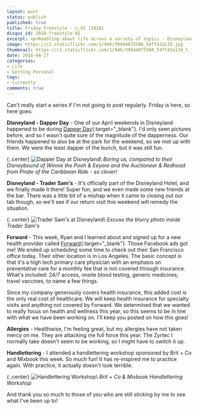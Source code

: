 ```yaml
---
layout: post
status: publish
published: true
title: Friday Freestyle - v.02 {2018}
disqus_id: 2018-freestyle-02
excerpt: <p>Rambling about life across a variety of topics - Disneyland, Dapper Day, Trader Sam's, Forward, allergies and handlettering. A whole lot of everything!</p>
image: https://c1.staticflickr.com/1/946/39944075580_54ff43a119.jpg
thumbnail: https://c1.staticflickr.com/1/946/39944075580_54ff43a119_t.jpg
date: 2018-04-27
categories:
- Life
- Getting Personal
tags: 
- Currently
comments: true
---
```

Can't really start a series if I'm not going to post regularly. Friday is here, so here goes: 

**Disneyland - Dapper Day** - One of our April weekends in Disneyland happened to be during [Dapper Day](http://dapperday.com){:target="_blank"}. I'd only seen pictures before, and so I wasn't quite sure of the magnitude of the dapperness. Our friends happened to also be at the park for the weekend, so we met up with them. We were the least dapper of the bunch, but it was still fun. 

{:.center}
![Dapper Day at Disneyland](https://c1.staticflickr.com/1/980/41709960322_4168f8179c_c.jpg)\\
*Boring us, compared to their Disneybound of Winnie the Pooh & Eeyore and the Auctioneer & Redhead from Pirate of the Caribbean Ride - so clever!*

**Disneyland - Trader Sam's** - It's officially part of the Disneyland Hotel, and we finally made it there! Super fun, and we even made some new friends at the bar. There was a little bit of a mishap when it came to closing out our tab though, so we'll see if our return visit this weekend will remedy the situation. 

{:.center}
![Trader Sam's at Disneyland](https://c1.staticflickr.com/1/978/26882716887_2f80209332_c.jpg)\\
*Excuse the blurry photo inside Trader Sam's*

**Forward** - This week, Ryan and I learned about and signed up for a new health provider called [Forward](https://goforward.com){:target="_blank"}. Those Facebook ads got me! We ended up scheduling some time to check out their San Francisco office today. Their other location is in Los Angeles. The basic concept is that it's a high tech primary care physician with an emphasis on preventative care for a monthly fee that is not covered through insurance. What's included: 24/7 access, onsite blood testing, generic medicines, travel vaccines, to name a few things. 

Since my company generously covers health insurance, this added cost is the only real cost of healthcare. We will keep health insurance for specialty visits and anything not covered by Forward. We determined that we wanted to really focus on health and wellness this year, so this seems to be in line with what we have been working on. I'll keep you posted on how this goes! 

**Allergies** - Healthwise, I'm feeling great, but my allergies have not taken mercy on me. They are attacking me full force this year. The Zyrtec I normally take doesn't seem to be working, so I might have to switch it up. 

**Handlettering** - I attended a handlettering workshop sponsored by Brit + Co and Mixbook this week. So much fun! It has re-inspired me to practice again. With practice, it actually doesn't look terrible. 

{:.center}
![Handlettering Workshop](https://c1.staticflickr.com/1/973/41710094182_006dac43af_c.jpg)\\
*Brit + Co & Mixbook Handlettering Workshop*

And thank you so much to those of you who are still sticking by me to see what I've been up to!